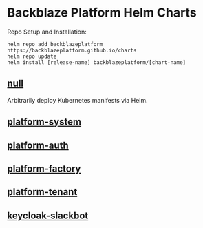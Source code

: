 # Backblaze Platform Helm Charts

Repo Setup and Installation:

```
helm repo add backblazeplatform https://backblazeplatform.github.io/charts
helm repo update
helm install [release-name] backblazeplatform/[chart-name]
```

## [null](./charts/null)

Arbitrarily deploy Kubernetes manifests via Helm.

## [platform-system](./charts/platform-system)

## [platform-auth](./charts/platform-auth)

## [platform-factory](./charts/platform-factory)

## [platform-tenant](./charts/platform-tenant)

## [keycloak-slackbot](./charts/keycloak-slackbot)
